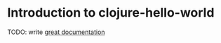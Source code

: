 # Introduction to clojure-hello-world

TODO: write [great documentation](http://jacobian.org/writing/great-documentation/what-to-write/)
